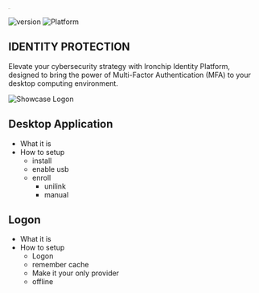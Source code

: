 <img style="max-width:5px;" src="./assets/logo.webp"/>

![version](https://img.shields.io/badge/latest-1.7.0-green.svg)
![Platform](https://img.shields.io/badge/Windows-0078D6?logo=windows)

## IDENTITY PROTECTION

Elevate your cybersecurity strategy with Ironchip Identity Platform, designed to bring the power of Multi-Factor Authentication (MFA) to your desktop computing environment. 

![Showcase Logon](./assets/showcase-logon.gif)

## Desktop Application
 - What it is
 - How to setup
    - install
    - enable usb
    - enroll
        - unilink
        - manual

## Logon
 - What it is
 - How to setup
    - Logon
    - remember cache
    - Make it your only provider
    - offline
